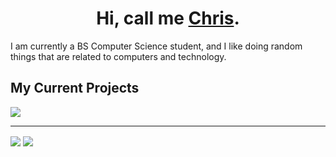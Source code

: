 <h1 align="center">Hi, call me <u>Chris</u>.</h1>
<p>I am currently a BS Computer Science student, and I like doing random things that are related to computers and technology.</p>

<h2>My Current Projects</h2>
<img src="https://github-readme-stats.vercel.app/api/pin/?username=Chris1320&repo=ConfigHandler-python&theme=nightowl&locale=en" align="center"></img>

<hr/>

<img src="https://github-readme-stats.vercel.app/api/top-langs?username=Chris1320&theme=nightowl&locale=en" align="center"></img>
<img src="https://github-readme-stats.vercel.app/api?username=Chris1320&count_private=true&show_icons=true&theme=nightowl&locale=en" align="center"></img>

